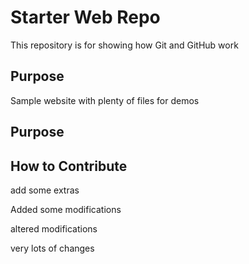 # Starter Web Repo

This repository is for showing how Git and GitHub work

## Purpose

Sample website with plenty of files for demos

## Purpose

## How to Contribute
add some extras

Added some modifications

altered modifications

very lots of changes